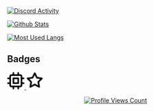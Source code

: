 
<a href="https://canary.discord.com/users/440990343899643943">
  <img alt="Discord Activity" src="https://gt.bigdumb.gq/api/badge/440990343899643943?color1=202225&textcolor=dcddde&font=Whitney&gradient=false&borderradius=10&bordercolor=ebedef&borderwidth=5" />
</a>
<p></p>
<a href="https://github.com/botatooo">
  <img src="https://github-readme-stats.vercel.app/api?username=botatooo&show_icons=true&count_private=true&include_all_commits=true&icon_color=677bc4&title_color=7289DA&text_color=dcddde&bg_color=202225" alt="Github Stats" />
  <p></p>
  <img src="https://github-readme-stats.vercel.app/api/top-langs?username=botatooo&layout=compact&title_color=ffffff&text_color=dcddde&bg_color=202225" alt="Most Used Langs" />
</a>

## Badges

<a href="https://developer.github.com/program" target="_blank">
  <img alt="Developer Program" src="https://raw.githubusercontent.com/primer/octicons/master/icons/cpu-16.svg" width="40" height="40">
</a>
<a href="https://docs.github.com/en/free-pro-team@latest/github/getting-started-with-github/githubs-products#github-pro" target="_blank">
  <img alt="Pro" src="https://raw.githubusercontent.com/primer/octicons/master/icons/star-16.svg" width="40" height="40">
</a>
<!--
<a href="site" target="_blank">
  <img src="badge icon" width="40" height="40">
</a>
-->
<br>
<a href="https://github.com/botatooo">
  <p align="center">
    <img src="https://gpvc.arturio.dev/botatoo" alt="Profile Views Count">
  </p>
</a>
